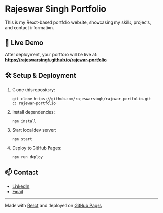 # Rajeswar Singh Portfolio

This is my React-based portfolio website, showcasing my skills, projects, and contact information.

## 🚀 Live Demo

After deployment, your portfolio will be live at:  
**https://rajeswarsingh.github.io/rajewar-portfolio**

## 🛠 Setup & Deployment

1. Clone this repository:
   ```
   git clone https://github.com/rajeswarsingh/rajewar-portfolio.git
   cd rajewar-portfolio
   ```

2. Install dependencies:
   ```
   npm install
   ```

3. Start local dev server:
   ```
   npm start
   ```

4. Deploy to GitHub Pages:
   ```
   npm run deploy
   ```

## 📫 Contact

- [LinkedIn](https://www.linkedin.com/in/your-linkedin/)
- [Email](mailto:iamrajeswar@gmail.com)

---

Made with [React](https://react.dev/) and deployed on [GitHub Pages](https://pages.github.com/)

